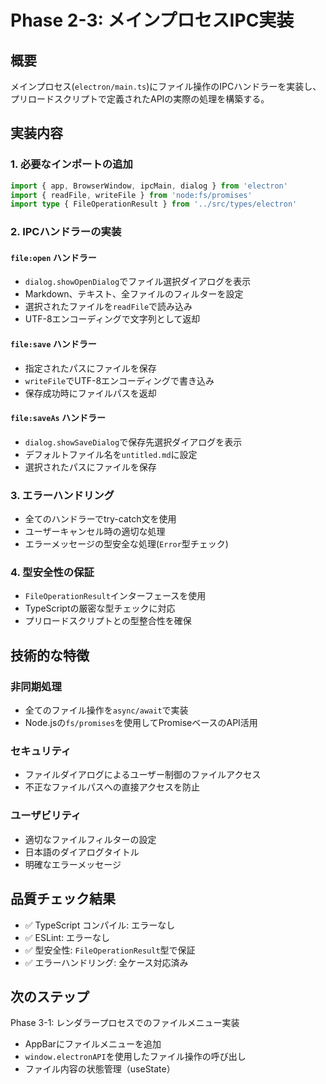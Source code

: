 # Phase 2-3: メインプロセスIPC実装

## 概要
メインプロセス(`electron/main.ts`)にファイル操作のIPCハンドラーを実装し、プリロードスクリプトで定義されたAPIの実際の処理を構築する。

## 実装内容

### 1. 必要なインポートの追加
```typescript
import { app, BrowserWindow, ipcMain, dialog } from 'electron'
import { readFile, writeFile } from 'node:fs/promises'
import type { FileOperationResult } from '../src/types/electron'
```

### 2. IPCハンドラーの実装

#### `file:open` ハンドラー
- `dialog.showOpenDialog`でファイル選択ダイアログを表示
- Markdown、テキスト、全ファイルのフィルターを設定
- 選択されたファイルを`readFile`で読み込み
- UTF-8エンコーディングで文字列として返却

#### `file:save` ハンドラー
- 指定されたパスにファイルを保存
- `writeFile`でUTF-8エンコーディングで書き込み
- 保存成功時にファイルパスを返却

#### `file:saveAs` ハンドラー
- `dialog.showSaveDialog`で保存先選択ダイアログを表示
- デフォルトファイル名を`untitled.md`に設定
- 選択されたパスにファイルを保存

### 3. エラーハンドリング
- 全てのハンドラーでtry-catch文を使用
- ユーザーキャンセル時の適切な処理
- エラーメッセージの型安全な処理(`Error`型チェック)

### 4. 型安全性の保証
- `FileOperationResult`インターフェースを使用
- TypeScriptの厳密な型チェックに対応
- プリロードスクリプトとの型整合性を確保

## 技術的な特徴

### 非同期処理
- 全てのファイル操作を`async/await`で実装
- Node.jsの`fs/promises`を使用してPromiseベースのAPI活用

### セキュリティ
- ファイルダイアログによるユーザー制御のファイルアクセス
- 不正なファイルパスへの直接アクセスを防止

### ユーザビリティ
- 適切なファイルフィルターの設定
- 日本語のダイアログタイトル
- 明確なエラーメッセージ

## 品質チェック結果
- ✅ TypeScript コンパイル: エラーなし
- ✅ ESLint: エラーなし
- ✅ 型安全性: `FileOperationResult`型で保証
- ✅ エラーハンドリング: 全ケース対応済み

## 次のステップ
Phase 3-1: レンダラープロセスでのファイルメニュー実装
- AppBarにファイルメニューを追加
- `window.electronAPI`を使用したファイル操作の呼び出し
- ファイル内容の状態管理（useState） 